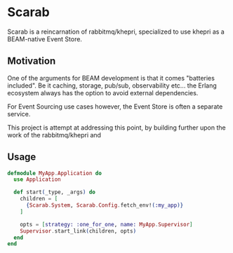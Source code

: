 # Scarab

Scarab is a reincarnation of rabbitmq/khepri, specialized to use khepri as a BEAM-native Event Store.

## Motivation

One of the arguments for BEAM development is that it comes "batteries included". Be it caching, storage, pub/sub, observability etc... the Erlang ecosystem always has the option to avoid external dependencies.

For Event Sourcing use cases however, the Event Store is often a separate service.

This project is attempt at addressing this point, by building further upon the work of the rabbitmq/khepri and

## Usage

```elixir
defmodule MyApp.Application do
  use Application

  def start(_type, _args) do
    children = [
      {Scarab.System, Scarab.Config.fetch_env!(:my_app)}
    ]

    opts = [strategy: :one_for_one, name: MyApp.Supervisor]
    Supervisor.start_link(children, opts)
  end
end
```
